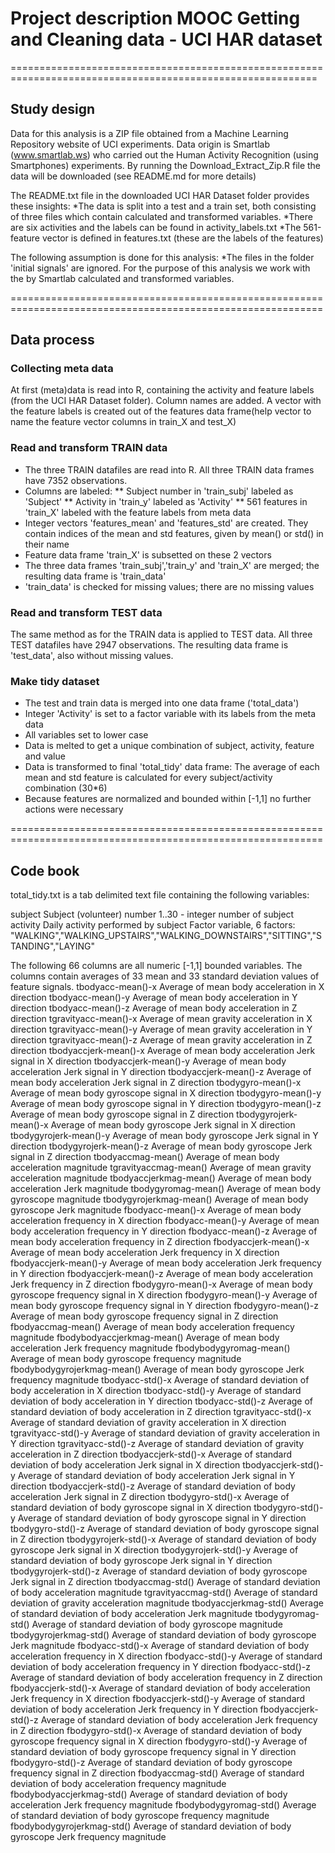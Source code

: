 # Project description MOOC Getting and Cleaning data - UCI HAR dataset

===========================================================================================================
## Study design
Data for this analysis is a ZIP file obtained from a Machine Learning Repository website of UCI experiments.
Data origin is Smartlab (www.smartlab.ws) who carried out the Human Activity Recognition (using Smartphones) experiments.
By running the Download_Extract_Zip.R file the data will be downloaded (see README.md for more details)

The README.txt file in the downloaded UCI HAR Dataset folder provides these insights: 
*The data is split into a test and a train set, both consisting of three files which contain calculated and transformed variables.
*There are six activities and the labels can be found in activity_labels.txt
*The 561-feature vector is defined in features.txt (these are the labels of the features)

The following assumption is done for this analysis:
*The files in the folder 'initial signals' are ignored. For the purpose of this analysis we work with the by Smartlab calculated and transformed variables.

============================================================================================================

## Data process

### Collecting meta data
At first (meta)data is read into R, containing the activity and feature labels (from the UCI HAR Dataset folder). Column names are added.
A vector with the feature labels is created out of the features data frame(help vector to name the feature vector columns in train_X and test_X)

### Read and transform TRAIN data
* The three TRAIN datafiles are read into R. All three TRAIN data frames have 7352 observations.
* Columns are labeled:
** Subject number in 'train_subj' labeled as 'Subject'
** Activity in 'train_y' labeled as 'Activity'
** 561 features in 'train_X' labeled with the feature labels from meta data
* Integer vectors 'features_mean' and 'features_std' are created. They contain indices of the mean and std features, given by mean() or std() in their name
* Feature data frame 'train_X' is subsetted on these 2 vectors  
* The three data frames 'train_subj','train_y' and 'train_X' are merged; the resulting data frame is 'train_data'
* 'train_data' is checked for missing values; there are no missing values

### Read and transform TEST data
The same method as for the TRAIN data is applied to TEST data. All three TEST datafiles have 2947 observations.
The resulting data frame is 'test_data', also without missing values.

### Make tidy dataset
* The test and train data is merged into one data frame ('total_data')
* Integer 'Activity' is set to a factor variable with its labels from the meta data
* All variables set to lower case
* Data is melted to get a unique combination of subject, activity, feature and value
* Data is transformed to final 'total_tidy' data frame: The average of each mean and std feature is calculated for every subject/activity combination (30*6)
* Because features are normalized and bounded within [-1,1] no further actions were necessary

============================================================================================================

## Code book
total_tidy.txt is a tab delimited text file containing the following variables:

subject
	Subject (volunteer) number
	1..30  - integer number of subject
activity
	Daily activity performed by subject
	Factor variable, 6 factors:
	"WALKING","WALKING_UPSTAIRS","WALKING_DOWNSTAIRS","SITTING","STANDING","LAYING"
		
The following 66 columns are all numeric [-1,1] bounded variables. The columns contain averages of 33 mean and 33 standard deviation values of feature signals.
tbodyacc-mean()-x
	Average of mean body acceleration in X direction
tbodyacc-mean()-y
	Average of mean body acceleration in Y direction
tbodyacc-mean()-z
	Average of mean body acceleration in Z direction
tgravityacc-mean()-x
	Average of mean gravity acceleration in X direction
tgravityacc-mean()-y
	Average of mean gravity acceleration in Y direction
tgravityacc-mean()-z
	Average of mean gravity acceleration in Z direction
tbodyaccjerk-mean()-x
	Average of mean body acceleration Jerk signal in X direction
tbodyaccjerk-mean()-y
	Average of mean body acceleration Jerk signal in Y direction
tbodyaccjerk-mean()-z
	Average of mean body acceleration Jerk signal in Z direction
tbodygyro-mean()-x
	Average of mean body gyroscope signal in X direction
tbodygyro-mean()-y
	Average of mean body gyroscope signal in Y direction
tbodygyro-mean()-z
	Average of mean body gyroscope signal in Z direction
tbodygyrojerk-mean()-x
	Average of mean body gyroscope Jerk signal in X direction
tbodygyrojerk-mean()-y
	Average of mean body gyroscope Jerk signal in Y direction
tbodygyrojerk-mean()-z
	Average of mean body gyroscope Jerk signal in Z direction
tbodyaccmag-mean()
	Average of mean body acceleration magnitude
tgravityaccmag-mean()
	Average of mean gravity acceleration magnitude
tbodyaccjerkmag-mean()
	Average of mean body acceleration Jerk magnitude
tbodygyromag-mean()
	Average of mean body gyroscope magnitude
tbodygyrojerkmag-mean()
	Average of mean body gyroscope Jerk magnitude
fbodyacc-mean()-x
	Average of mean body acceleration frequency in X direction
fbodyacc-mean()-y
	Average of mean body acceleration frequency in Y direction
fbodyacc-mean()-z
	Average of mean body acceleration frequency in Z direction
fbodyaccjerk-mean()-x
	Average of mean body acceleration Jerk frequency in X direction
fbodyaccjerk-mean()-y
	Average of mean body acceleration Jerk frequency in Y direction
fbodyaccjerk-mean()-z
	Average of mean body acceleration Jerk frequency in Z direction
fbodygyro-mean()-x
	Average of mean body gyroscope frequency signal in X direction
fbodygyro-mean()-y
	Average of mean body gyroscope frequency signal in Y direction
fbodygyro-mean()-z
	Average of mean body gyroscope frequency signal in Z direction
fbodyaccmag-mean()
	Average of mean body acceleration frequency magnitude
fbodybodyaccjerkmag-mean()
	Average of mean body acceleration Jerk frequency magnitude
fbodybodygyromag-mean()
	Average of mean body gyroscope frequency magnitude
fbodybodygyrojerkmag-mean()
	Average of mean body gyroscope Jerk frequency magnitude
tbodyacc-std()-x
	Average of standard deviation of body acceleration in X direction
tbodyacc-std()-y
	Average of standard deviation of body acceleration in Y direction
tbodyacc-std()-z
	Average of standard deviation of body acceleration in Z direction
tgravityacc-std()-x
	Average of standard deviation of gravity acceleration in X direction
tgravityacc-std()-y
	Average of standard deviation of gravity acceleration in Y direction
tgravityacc-std()-z
	Average of standard deviation of gravity acceleration in Z direction
tbodyaccjerk-std()-x
	Average of standard deviation of body acceleration Jerk signal in X direction
tbodyaccjerk-std()-y
	Average of standard deviation of body acceleration Jerk signal in Y direction
tbodyaccjerk-std()-z
	Average of standard deviation of body acceleration Jerk signal in Z direction
tbodygyro-std()-x
	Average of standard deviation of body gyroscope signal in X direction
tbodygyro-std()-y
	Average of standard deviation of body gyroscope signal in Y direction
tbodygyro-std()-z
	Average of standard deviation of body gyroscope signal in Z direction
tbodygyrojerk-std()-x
	Average of standard deviation of body gyroscope Jerk signal in X direction
tbodygyrojerk-std()-y
	Average of standard deviation of body gyroscope Jerk signal in Y direction
tbodygyrojerk-std()-z
	Average of standard deviation of body gyroscope Jerk signal in Z direction
tbodyaccmag-std()
	Average of standard deviation of body acceleration magnitude
tgravityaccmag-std()
	Average of standard deviation of gravity acceleration magnitude
tbodyaccjerkmag-std()
	Average of standard deviation of body acceleration Jerk magnitude
tbodygyromag-std()
	Average of standard deviation of body gyroscope magnitude
tbodygyrojerkmag-std()
	Average of standard deviation of body gyroscope Jerk magnitude
fbodyacc-std()-x
	Average of standard deviation of body acceleration frequency in X direction
fbodyacc-std()-y
	Average of standard deviation of body acceleration frequency in Y direction
fbodyacc-std()-z
	Average of standard deviation of body acceleration frequency in Z direction
fbodyaccjerk-std()-x
	Average of standard deviation of body acceleration Jerk frequency in X direction
fbodyaccjerk-std()-y
	Average of standard deviation of body acceleration Jerk frequency in Y direction
fbodyaccjerk-std()-z
	Average of standard deviation of body acceleration Jerk frequency in Z direction
fbodygyro-std()-x
	Average of standard deviation of body gyroscope frequency signal in X direction
fbodygyro-std()-y
	Average of standard deviation of body gyroscope frequency signal in Y direction
fbodygyro-std()-z
	Average of standard deviation of body gyroscope frequency signal in Z direction
fbodyaccmag-std()
	Average of standard deviation of body acceleration frequency magnitude
fbodybodyaccjerkmag-std()
	Average of standard deviation of body acceleration Jerk frequency magnitude
fbodybodygyromag-std()
	Average of standard deviation of body gyroscope frequency magnitude
fbodybodygyrojerkmag-std()
	Average of standard deviation of body gyroscope Jerk frequency magnitude